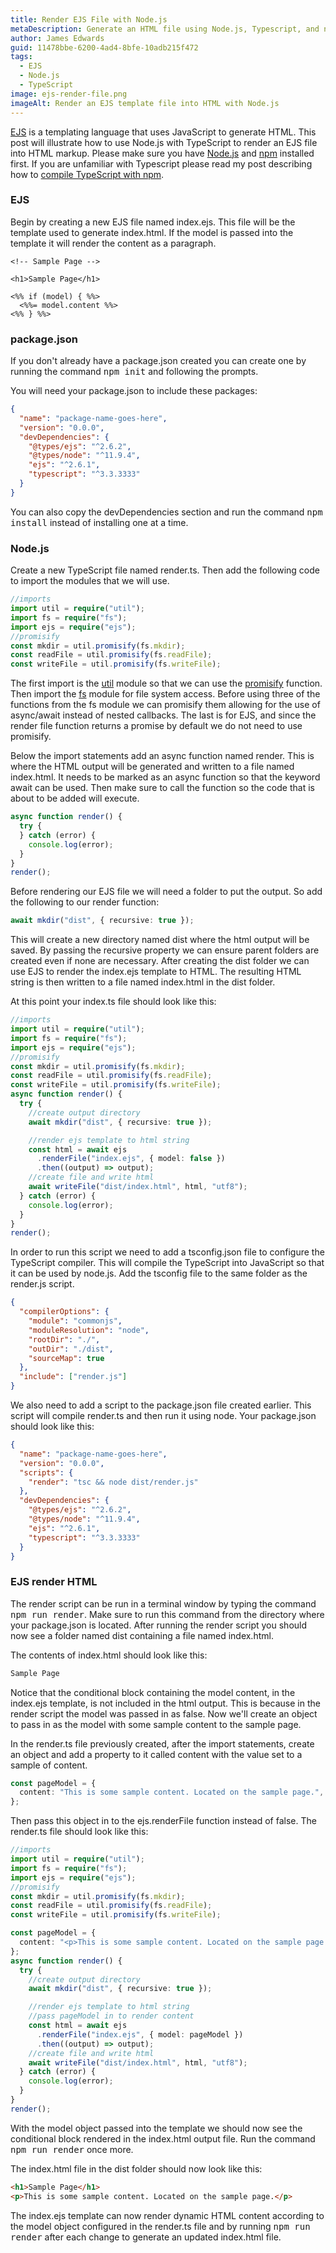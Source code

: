 ```yaml
---
title: Render EJS File with Node.js
metaDescription: Generate an HTML file using Node.js, Typescript, and npm package.json scripts to render an EJS template file.
author: James Edwards
guid: 11478bbe-6200-4ad4-8bfe-10adb215f472
tags:
  - EJS
  - Node.js
  - TypeScript
image: ejs-render-file.png
imageAlt: Render an EJS template file into HTML with Node.js
---
```


[EJS](https://ejs.co/) is a templating language that uses JavaScript to generate HTML. This post will illustrate how to use Node.js with TypeScript to render an EJS file into HTML markup. Please make sure you have [Node.js](https://nodejs.org/en/) and [npm](https://docs.npmjs.com/downloading-and-installing-node-js-and-npm) installed first. If you are unfamiliar with Typescript please read my post describing how to [compile TypeScript with npm](/npm-compile-typescript/).

### EJS

Begin by creating a new EJS file named index.ejs. This file will be the template used to generate index.html. If the model is passed into the template it will render the content as a paragraph.

```ejs
<!-- Sample Page -->

<h1>Sample Page</h1>

<%% if (model) { %%>
  <%%= model.content %%>
<%% } %%>
```

### package.json

If you don't already have a package.json created you can create one by running the command <kbd>npm init</kbd> and following the prompts.

You will need your package.json to include these packages:

```json
{
  "name": "package-name-goes-here",
  "version": "0.0.0",
  "devDependencies": {
    "@types/ejs": "^2.6.2",
    "@types/node": "^11.9.4",
    "ejs": "^2.6.1",
    "typescript": "^3.3.3333"
  }
}
```

You can also copy the devDependencies section and run the command <kbd>npm install</kbd> instead of installing one at a time.

### Node.js

Create a new TypeScript file named render.ts. Then add the following code to import the modules that we will use.

```typescript
//imports
import util = require("util");
import fs = require("fs");
import ejs = require("ejs");
//promisify
const mkdir = util.promisify(fs.mkdir);
const readFile = util.promisify(fs.readFile);
const writeFile = util.promisify(fs.writeFile);
```

The first import is the [util](https://nodejs.org/api/util.html) module so that we can use the [promisify](https://nodejs.org/dist/latest-v8.x/docs/api/util.html#util_util_promisify_original) function. Then import the [fs](https://nodejs.org/api/util.html) module for file system access. Before using three of the functions from the fs module we can promisify them allowing for the use of async/await instead of nested callbacks. The last is for EJS, and since the render file function returns a promise by default we do not need to use promisify.

Below the import statements add an async function named render. This is where the HTML output will be generated and written to a file named index.html. It needs to be marked as an async function so that the keyword await can be used. Then make sure to call the function so the code that is about to be added will execute.

```typescript
async function render() {
  try {
  } catch (error) {
    console.log(error);
  }
}
render();
```

Before rendering our EJS file we will need a folder to put the output. So add the following to our render function:

```typescript
await mkdir("dist", { recursive: true });
```

This will create a new directory named dist where the html output will be saved. By passing the recursive property we can ensure parent folders are created even if none are necessary. After creating the dist folder we can use EJS to render the index.ejs template to HTML. The resulting HTML string is then written to a file named index.html in the dist folder.

At this point your index.ts file should look like this:

```typescript
//imports
import util = require("util");
import fs = require("fs");
import ejs = require("ejs");
//promisify
const mkdir = util.promisify(fs.mkdir);
const readFile = util.promisify(fs.readFile);
const writeFile = util.promisify(fs.writeFile);
async function render() {
  try {
    //create output directory
    await mkdir("dist", { recursive: true });

    //render ejs template to html string
    const html = await ejs
      .renderFile("index.ejs", { model: false })
      .then((output) => output);
    //create file and write html
    await writeFile("dist/index.html", html, "utf8");
  } catch (error) {
    console.log(error);
  }
}
render();
```

In order to run this script we need to add a tsconfig.json file to configure the TypeScript compiler. This will compile the TypeScript into JavaScript so that it can be used by node.js. Add the tsconfig file to the same folder as the render.js script.

```json
{
  "compilerOptions": {
    "module": "commonjs",
    "moduleResolution": "node",
    "rootDir": "./",
    "outDir": "./dist",
    "sourceMap": true
  },
  "include": ["render.js"]
}
```

We also need to add a script to the package.json file created earlier. This script will compile render.ts and then run it using node. Your package.json should look like this:

```json
{
  "name": "package-name-goes-here",
  "version": "0.0.0",
  "scripts": {
    "render": "tsc && node dist/render.js"
  },
  "devDependencies": {
    "@types/ejs": "^2.6.2",
    "@types/node": "^11.9.4",
    "ejs": "^2.6.1",
    "typescript": "^3.3.3333"
  }
}
```

### EJS render HTML

The render script can be run in a terminal window by typing the command <kbd>npm run render</kbd>. Make sure to run this command from the directory where your package.json is located. After running the render script you should now see a folder named dist containing a file named index.html.

The contents of index.html should look like this:

```html
Sample Page
```

Notice that the conditional block containing the model content, in the index.ejs template, is not included in the html output. This is because in the render script the model was passed in as false. Now we'll create an object to pass in as the model with some sample content to the sample page.

In the render.ts file previously created, after the import statements, create an object and add a property to it called content with the value set to a sample of content.

```typescript
const pageModel = {
  content: "This is some sample content. Located on the sample page.",
};
```

Then pass this object in to the ejs.renderFile function instead of false. The render.ts file should look like this:

```typescript
//imports
import util = require("util");
import fs = require("fs");
import ejs = require("ejs");
//promisify
const mkdir = util.promisify(fs.mkdir);
const readFile = util.promisify(fs.readFile);
const writeFile = util.promisify(fs.writeFile);

const pageModel = {
  content: "<p>This is some sample content. Located on the sample page.</p>",
};
async function render() {
  try {
    //create output directory
    await mkdir("dist", { recursive: true });

    //render ejs template to html string
    //pass pageModel in to render content
    const html = await ejs
      .renderFile("index.ejs", { model: pageModel })
      .then((output) => output);
    //create file and write html
    await writeFile("dist/index.html", html, "utf8");
  } catch (error) {
    console.log(error);
  }
}
render();
```

With the model object passed into the template we should now see the conditional block rendered in the index.html output file. Run the command <kbd>npm run render</kbd> once more.

The index.html file in the dist folder should now look like this:

```html
<h1>Sample Page</h1>
<p>This is some sample content. Located on the sample page.</p>
```

The index.ejs template can now render dynamic HTML content according to the model object configured in the render.ts file and by running <kbd>npm run render</kbd> after each change to generate an updated index.html file.
